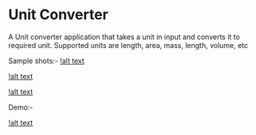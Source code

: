 # Unit Converter
A Unit converter application that takes a unit in input and converts it to required unit. Supported units are length, area, mass, length, volume, etc

Sample shots:-
[!alt text](https:/www.github.com/NightWing1998/unit_converter/assets/git/Screenshot_20190114-223842.jpg)

[!alt text](https:/www.github.com/NightWing1998/unit_converter/assets/git/Screenshot_20190114-223855.jpg)

[!alt text](https:/www.github.com/NightWing1998/unit_converter/assets/git/Screenshot_20190114-223939.jpg)

Demo:-

[!alt text](https:/www.github.com/NightWing1998/unit_converter/assets/git/unit_converter.mp4)
